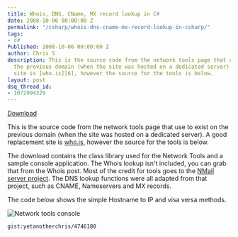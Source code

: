```yaml
---
title: Whois, DNS, CName, MX record lookup in C#
date: 2008-10-06 00:00:00 Z
permalink: "/csharp/whois-dns-cname-mx-record-lookup-in-csharp/"
tags:
- c#
Published: 2008-10-06 00:00:00 Z
author: Chris S
description: This is the source code from the network tools page that use to exist on
  the previous domain (when the site was hosted on a dedicated server). A good replacement
  site is [who.is][6], however the source for the tools is below.
layout: post
dsq_thread_id:
- 1072994329
---
```


[Download][1]

This is the source code from the network tools page that use to exist on the previous domain (when the site was hosted on a dedicated server). A good replacement site is [who.is][2], however the source for the tools is below.

<!--more-->

The download contains the class library used for the Network Tools and a sample console application. The Whois lookup isn't included, you can grab that from the Whois post. Most of the credit for tools goes to the [NMail server project][3]. The DNS lookup functions were all adapted from that project, such as CNAME, Nameservers and MX records.

The code below shows the simple Hostname to IP and visa versa methods.

![Network tools console][4]

`gist:yetanotherchris/4746180`

 [1]: /assets/2013/02/networktools.zip
 [2]: http://www.who.is/
 [3]: http://sourceforge.net/projects/nmailserver/
 [4]: /assets/2008/10/networktools.gif